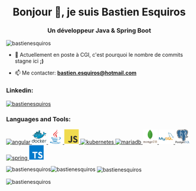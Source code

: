 <h1 align="center">Bonjour 👋, je suis Bastien Esquiros</h1>
<h3 align="center">Un développeur Java & Spring Boot</h3>

<p align="left"> <img src="https://komarev.com/ghpvc/?username=bastienesquiros&label=Visiteurs&color=000000&style=flat" alt="bastienesquiros" /> </p>

- 🔭 Actuellement en poste à CGI, c'est pourquoi le nombre de commits stagne ici **;)**

- 📫 Me contacter: **bastien.esquiros@hotmail.com**

<h3 align="left">Linkedin:</h3>
<p align="left">
<a href="https://linkedin.com/in/bastienesquiros" target="blank"><img align="center" src="https://raw.githubusercontent.com/rahuldkjain/github-profile-readme-generator/master/src/images/icons/Social/linked-in-alt.svg" alt="bastienesquiros" height="30" width="40" /></a>
</p>

<h3 align="left">Languages and Tools:</h3>
<p align="left"> <a href="https://angular.io" target="_blank" rel="noreferrer"> <img src="https://angular.io/assets/images/logos/angular/angular.svg" alt="angular" width="40" height="40"/> </a> <a href="https://www.docker.com/" target="_blank" rel="noreferrer"> <img src="https://raw.githubusercontent.com/devicons/devicon/master/icons/docker/docker-original-wordmark.svg" alt="docker" width="40" height="40"/> </a> <a href="https://www.java.com" target="_blank" rel="noreferrer"> <img src="https://raw.githubusercontent.com/devicons/devicon/master/icons/java/java-original.svg" alt="java" width="40" height="40"/> </a> <a href="https://developer.mozilla.org/en-US/docs/Web/JavaScript" target="_blank" rel="noreferrer"> <img src="https://raw.githubusercontent.com/devicons/devicon/master/icons/javascript/javascript-original.svg" alt="javascript" width="40" height="40"/> </a> <a href="https://kubernetes.io" target="_blank" rel="noreferrer"> <img src="https://www.vectorlogo.zone/logos/kubernetes/kubernetes-icon.svg" alt="kubernetes" width="40" height="40"/> </a> <a href="https://mariadb.org/" target="_blank" rel="noreferrer"> <img src="https://www.vectorlogo.zone/logos/mariadb/mariadb-icon.svg" alt="mariadb" width="40" height="40"/> </a> <a href="https://www.mongodb.com/" target="_blank" rel="noreferrer"> <img src="https://raw.githubusercontent.com/devicons/devicon/master/icons/mongodb/mongodb-original-wordmark.svg" alt="mongodb" width="40" height="40"/> </a> <a href="https://www.mysql.com/" target="_blank" rel="noreferrer"> <img src="https://raw.githubusercontent.com/devicons/devicon/master/icons/mysql/mysql-original-wordmark.svg" alt="mysql" width="40" height="40"/> </a> <a href="https://www.postgresql.org" target="_blank" rel="noreferrer"> <img src="https://raw.githubusercontent.com/devicons/devicon/master/icons/postgresql/postgresql-original-wordmark.svg" alt="postgresql" width="40" height="40"/> </a> <a href="https://spring.io/" target="_blank" rel="noreferrer"> <img src="https://www.vectorlogo.zone/logos/springio/springio-icon.svg" alt="spring" width="40" height="40"/> </a> <a href="https://www.typescriptlang.org/" target="_blank" rel="noreferrer"> <img src="https://raw.githubusercontent.com/devicons/devicon/master/icons/typescript/typescript-original.svg" alt="typescript" width="40" height="40"/> </a> </p>

<p><img align="left" src="https://www.codewars.com/users/bastienesquiros1/badges/large" alt="bastienesquiros" /></p>

<p><img align="left" src="https://github-readme-stats.vercel.app/api/top-langs?username=bastienesquiros&show_icons=true&theme=dark&locale=en&layout=compact" alt="bastienesquiros" /></p>

<p>&nbsp;<img align="center" src="https://github-readme-stats.vercel.app/api?username=bastienesquiros&show_icons=true&theme=dark&locale=en" alt="bastienesquiros" /></p>

<p><img align="center" src="https://github-readme-streak-stats.herokuapp.com/?user=bastienesquiros&theme=dark" alt="bastienesquiros" /></p>
